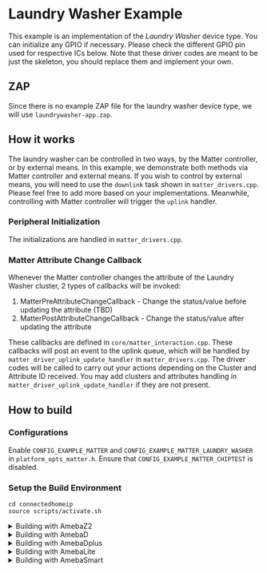 # Laundry Washer Example
This example is an implementation of the *Laundry Washer* device type.
You can initialize any GPIO if necessary. Please check the different GPIO pin used for respective ICs below.
Note that these driver codes are meant to be just the skeleton, you should replace them and implement your own.

## ZAP
Since there is no example ZAP file for the laundry washer device type, we will use `laundrywasher-app.zap`.

## How it works
The laundry washer can be controlled in two ways, by the Matter controller, or by external means. 
In this example, we demonstrate both methods via Matter controller and external means.
If you wish to control by external means, you will need to use the `downlink` task shown in `matter_drivers.cpp`. Please feel free to add more based on your implementations. Meanwhile, controlling with Matter controller will trigger the `uplink` handler.

### Peripheral Initialization
The initializations are handled in `matter_drivers.cpp`.

### Matter Attribute Change Callback
Whenever the Matter controller changes the attribute of the Laundry Washer cluster, 2 types of callbacks will be invoked:
  1. MatterPreAttributeChangeCallback - Change the status/value before updating the attribute (TBD)
  2. MatterPostAttributeChangeCallback - Change the status/value after updating the attribute

These callbacks are defined in `core/matter_interaction.cpp`.
These callbacks will post an event to the uplink queue, which will be handled by `matter_driver_uplink_update_handler` in `matter_drivers.cpp`.
The driver codes will be called to carry out your actions depending on the Cluster and Attribute ID received.
You may add clusters and attributes handling in `matter_driver_uplink_update_handler` if they are not present. 

## How to build

### Configurations
Enable `CONFIG_EXAMPLE_MATTER` and `CONFIG_EXAMPLE_MATTER_LAUNDRY_WASHER` in `platform_opts_matter.h`.
Ensure that `CONFIG_EXAMPLE_MATTER_CHIPTEST` is disabled.

### Setup the Build Environment
  
    cd connectedhomeip
    source scripts/activate.sh

<details>
  <summary>Building with AmebaZ2</summary>

### AmebaZ2 (RTL8710C)

#### Build Matter Libraries

    cd ambz2_matter/project/realtek_amebaz2_v0_example/GCC-RELEASE/
    make laundrywasher_port
    
#### Build the Final Firmware

    cd ambz2_matter/project/realtek_amebaz2_v0_example/GCC-RELEASE/
    make is_matter
    
#### Flash the Image
Refer to this [guide](https://github.com/ambiot/ambz2_matter/blob/main/tools/AmebaZ2/Image_Tool_Linux/README.md) to flash the image with the Linux Image Tool

#### Clean Matter Libraries

    cd ambz2_matter/project/realtek_amebaz2_v0_example/GCC-RELEASE/
    make clean_matter_libs

#### Clean Ameba Matter application

    cd ambz2_matter/project/realtek_amebaz2_v0_example/GCC-RELEASE/
    make clean_matter

</details>

<details>
  <summary>Building with AmebaD</summary>

### AmebaD (RTL8721D)

#### Build Matter Libraries

    cd ambd_matter/project/realtek_amebaD_va0_example/GCC-RELEASE/project_hp
    make -C asdk laundrywasher_port
    
#### Build the Final Firmware

    cd ambd_matter/project/realtek_amebaD_va0_example/GCC-RELEASE/project_lp
    make all
    cd ambd_matter/project/realtek_amebaD_va0_example/GCC-RELEASE/project_hp
    make all
    
#### Flash the Image
Refer to this [guide](https://github.com/ambiot/ambd_matter/blob/main/tools/AmebaD/Image_Tool_Linux/README.txt) to flash the image with the Linux Image Tool

#### Clean Matter Libraries and Firmware

    cd ambd_matter/project/realtek_amebaD_va0_example/GCC-RELEASE/project_hp
    make clean

</details>

<details>
  <summary>Building with AmebaDplus</summary>

### AmebaDplus ((RTL8721Dx))

#### Build Matter Libraries

    cd ameba-rtos/amebadplus_gcc_project/project_km4
    make -C asdk laundrywasher_port

#### Build the Final Firmware

    cd ameba-rtos/amebadplus_gcc_project/project_km4
    make EXAMPLE=laundrywasher
    cd ameba-rtos/amebadplus_gcc_project/project_km0
    make all

#### Flash the Image
Refer to this [guide](https://github.com/Ameba-AIoT/ameba-rtos/blob/master/README.md#flashing) to flash the image with Windows Image Tool

#### Clean Matter Libraries and Firmware

    cd ameba-rtos/amebadplus_gcc_project/project_km4
    make clean
</details>

<details>
  <summary>Building with AmebaLite</summary>

### AmebaLite ((RTL8720EA / RTL8726EA))

#### Build Matter Libraries

    cd ameba-rtos/amebalite_gcc_project/project_km4
    make -C asdk laundrywasher_port

#### Build the Final Firmware

    cd ameba-rtos/amebalite_gcc_project/project_km4
    make EXAMPLE=laundrywasher
    cd ameba-rtos/amebalite_gcc_project/project_kr4
    make all

#### Flash the Image
Refer to this [guide](https://github.com/Ameba-AIoT/ameba-rtos/blob/master/README.md#flashing) to flash the image with Windows Image Tool

#### Clean Matter Libraries and Firmware

    cd ameba-rtos/amebalite_gcc_project/project_km4
    make clean
</details>

<details>
  <summary>Building with AmebaSmart</summary>

### AmebaSmart ((RTL8730E))

#### Build Matter Libraries

    cd ameba-rtos/amebasmart_gcc_project/project_ap
    make -C asdk laundrywasher_port

#### Build the Final Firmware

    cd ameba-rtos/amebasmart_gcc_project/project_ap
    make EXAMPLE=laundrywasher
    cd ameba-rtos/amebasmart_gcc_project/project_hp
    make all
    cd ameba-rtos/amebasmart_gcc_project/project_lp
    make all

#### Flash the Image
Refer to this [guide](https://github.com/Ameba-AIoT/ameba-rtos/blob/master/README.md#flashing) to flash the image with Windows Image Tool

#### Clean Matter Libraries and Firmware

    cd ameba-rtos/amebasmart_gcc_project/project_ap
    make clean
</details>
